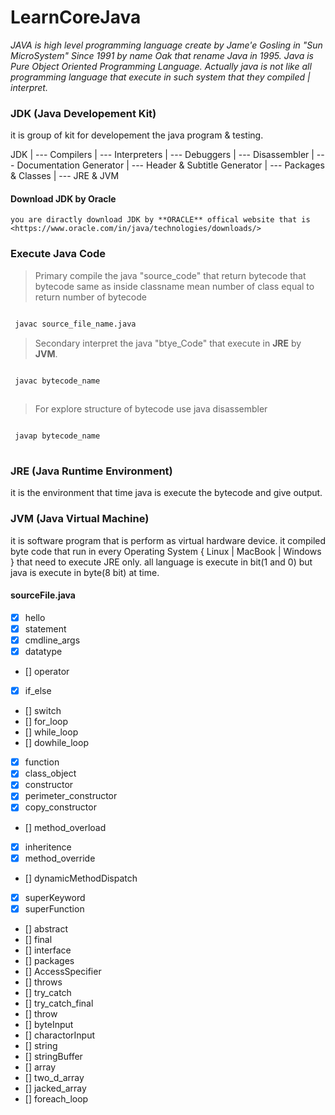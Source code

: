 
# LearnCoreJava

_JAVA is high level programming language create by Jame'e Gosling in "Sun MicroSystem" Since 1991 by name Oak that rename Java in 1995. Java is Pure Object Oriented Programming Language. Actually java is not like all programming language that execute in such system that they compiled | interpret._


### JDK (Java Developement Kit)

 it is group of kit for developement the java program & testing.

 JDK
 |
 --- Compilers
 |
 --- Interpreters
 |
 --- Debuggers
 |
 --- Disassembler
 |
 --- Documentation Generator
 |
 --- Header & Subtitle Generator
 |
 --- Packages & Classes
 |
 --- JRE & JVM

#### Download JDK by Oracle

	you are diractly download JDK by **ORACLE** offical website that is <https://www.oracle.com/in/java/technologies/downloads/> 

### Execute Java Code

> Primary compile the java "source_code" that return bytecode that bytecode same as inside classname mean number of class equal to return number of bytecode

```bash

 javac source_file_name.java

```
> Secondary interpret the java "btye_Code" that execute in **JRE** by **JVM**. 

```bash

 javac bytecode_name
 
```

> For explore structure of bytecode use java disassembler

```bash

 javap bytecode_name
 
```

### JRE (Java Runtime Environment)

 it is the environment that time java is execute the bytecode and give output.

### JVM (Java Virtual Machine)

 it is software program that is perform as virtual hardware device.
 it compiled byte code that run in every Operating System { Linux | MacBook | Windows } that need to execute JRE only.
 all language is execute in bit(1 and 0) but java is execute in byte(8 bit) at time.

#### sourceFile.java

- [x] hello
- [x] statement
- [x] cmdline_args
- [x] datatype
- [] operator
- [x] if_else
- [] switch
- [] for_loop
- [] while_loop
- [] dowhile_loop
- [x] function
- [x] class_object
- [x] constructor
- [x] perimeter_constructor
- [x] copy_constructor
- [] method_overload
- [x] inheritence
- [x] method_override
- [] dynamicMethodDispatch
- [x] superKeyword
- [x] superFunction
- [] abstract
- [] final
- [] interface
- [] packages
- [] AccessSpecifier
- [] throws
- [] try_catch
- [] try_catch_final
- [] throw
- [] byteInput
- [] charactorInput
- [] string
- [] stringBuffer
- [] array 
- [] two_d_array
- [] jacked_array
- [] foreach_loop
